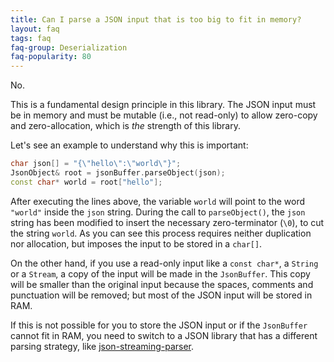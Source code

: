 ```yaml
---
title: Can I parse a JSON input that is too big to fit in memory?
layout: faq
tags: faq
faq-group: Deserialization
faq-popularity: 80
---
```


No.

This is a fundamental design principle in this library.
The JSON input must be in memory and must be mutable (i.e., not read-only) to allow zero-copy and zero-allocation, which is *the* strength of this library.

Let's see an example to understand why this is important:

```c++
char json[] = "{\"hello\":\"world\"}";
JsonObject& root = jsonBuffer.parseObject(json);
const char* world = root["hello"];
```

After executing the lines above, the variable `world` will point to the word `"world"` inside the `json` string. During the call to `parseObject()`, the `json` string has been modified to insert the necessary zero-terminator (`\0`), to cut the string `world`.
As you can see this process requires neither duplication nor allocation, but imposes the input to be stored in a `char[]`.

On the other hand, if you use a read-only input like a `const char*`, a `String` or a `Stream`, a copy of the input will be made in the `JsonBuffer`. This copy will be smaller than the original input because the spaces, comments and punctuation will be removed; but most of the JSON input will be stored in RAM.

If this is not possible for you to store the JSON input or if the `JsonBuffer` cannot fit in RAM, you need to switch to a JSON library that has a different parsing strategy, like [json-streaming-parser](https://github.com/squix78/json-streaming-parser).
